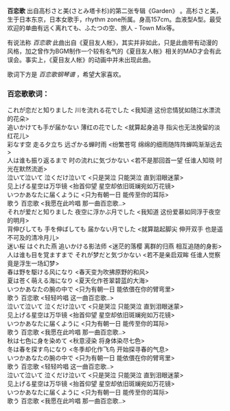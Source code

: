 

**百恋歌** 出自高杉さと美(さとみ塔卡杉)的第二张专辑《Garden》 。高杉さと美，生于日本东京，日本女歌手，rhythm
zone所属。身高157cm。血液型A型。最受欢迎的单曲有远く离れても、ふたつの空、旅人 - Town Mix等。

  
有说法称 _百恋歌_
此曲出自《夏目友人帐》，其实并非如此，只是此曲带有动漫的风格，加之曾作为BGM制作一个较有名气的《夏目友人帐》相关的MAD才会有此误会。事实上，《夏目友人帐》的动画中并未出现此曲。

  
歌词下方是 _百恋歌钢琴谱_ ，希望大家喜欢。

### 百恋歌歌词：

これが恋だと知りました 川を流れる花でした <我知道 这份恋情犹如随江水漂流的花朵>  
追いかけても手が届かない 薄红の花でした <就算起身追寻 指尖也无法挽留的淡红花儿>  
彩なす空 走る夕立ち 远ざかる蝉时雨 <纷繁苍穹 绵绵的细雨随阵阵蝉鸣渐渐远去>  
人は谁も振り返るまで 时の流れに気づかない <若不是那回首一望 任谁人知晓 时光在默然流逝>  
泣いて泣いて 泣くだけ泣いて <只是哭泣 只能哭泣 直到泪眼迷蒙>  
见上げる星空は万华镜 <抬首仰望 星空却依旧斑斓宛如万花镜>  
いつかあなたに届くように <只为有朝一日 能传至你的耳际>  
歌う 百恋歌 <我愿在此吟唱 那一曲百恋歌..>  
それが爱だと知りました 夜空に浮かぶ月でした <我知道 这份爱慕如同浮于夜空的明月>  
背伸びしても 手を伸ばしても 届かない月でした <就算踮起脚尖 伸开双手 也是遥不可及的清冷月儿>  
迷い桜 はぐれた燕 追いかける影法师 <迷茫的落樱 离群的归燕 相互追随的身影>  
人は谁も目を覚ますまで それが梦だと気づかない <若不是亲启双眸 任谁人觉察 竟是浮生一场幻梦>  
春は野を駆ける风になり <春天变为吹拂原野的和风>  
夏は苍く萌える海になり <夏天化作苍翠碧蓝的大海>  
いつかあなたの腕の中で <只为有朝一日 能依偎在你的臂弯里>  
歌う 百恋歌 <轻轻吟唱 这一曲百恋歌..>  
泣いて泣いて 泣くだけ泣いて <只是哭泣 只能哭泣 直到泪眼迷蒙>  
见上げる星空は万华镜 <抬首仰望 星空却依旧斑斓宛如万花镜>  
いつかあなたに届くように <只为有朝一日 能传至你的耳际>  
歌う 百恋歌 <我愿在此吟唱 那一曲百恋歌..>  
秋は七色に身を染めて <秋意浸染 将身体染尽七色>  
冬は春を探す鸟になり <冬季却化作飞鸟 开始探寻春的气息>  
いつかあなたの腕の中で <只为有朝一日 能依偎在你的臂弯里>  
歌う 百恋歌 <轻轻吟唱 这一曲百恋歌..>  
泣いて泣いて 泣くだけ泣いて <只是哭泣 只能哭泣 直到泪眼迷蒙>  
见上げる星空は万华镜 <抬首仰望 星空却依旧斑斓宛如万花镜>  
いつかあなたに届くように <只为有朝一日 能传至你的耳际>  
歌う 百恋歌 <我愿在此吟唱 那一曲百恋歌..>

